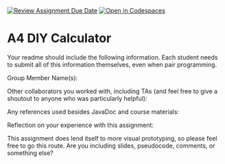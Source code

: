 [![Review Assignment Due Date](https://classroom.github.com/assets/deadline-readme-button-22041afd0340ce965d47ae6ef1cefeee28c7c493a6346c4f15d667ab976d596c.svg)](https://classroom.github.com/a/KOcNqCT3)
[![Open in Codespaces](https://classroom.github.com/assets/launch-codespace-2972f46106e565e64193e422d61a12cf1da4916b45550586e14ef0a7c637dd04.svg)](https://classroom.github.com/open-in-codespaces?assignment_repo_id=18570368)
# A4 DIY Calculator

Your readme should include the following information. Each student needs to submit all of this information themselves, even when pair programming. 

Group Member Name(s):

Other collaborators you worked with, including TAs (and feel free to give a shoutout to anyone who was particularly helpful):

Any references used besides JavaDoc and course materials:

Reflection on your experience with this assignment:

This assignment does lend itself to more visual prototyping, so please feel free to go this route. Are you including slides, pseudocode, comments, or something else?

